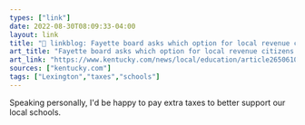 ```yaml
---
types: ["link"]
date: 2022-08-30T08:09:33-04:00
layout: link
title: "🔗 linkblog: Fayette board asks which option for local revenue citizens prefer | Lexington Herald Leader'"
art_title: "Fayette board asks which option for local revenue citizens prefer | Lexington Herald Leader"
art_link: "https://www.kentucky.com/news/local/education/article265061024.html"
sources: ["kentucky.com"]
tags: ["Lexington","taxes","schools"]
---
```

Speaking personally, I'd be happy to pay extra taxes to better support our local schools.
 
